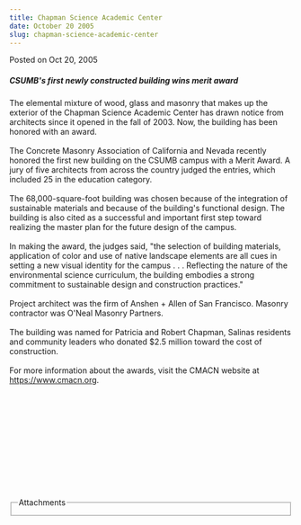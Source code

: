 ```yaml
---
title: Chapman Science Academic Center
date: October 20 2005
slug: chapman-science-academic-center
---
```


  



<span class="date">Posted on Oct 20, 2005    </span>
<h5>CSUMB&apos;s first newly constructed building wins merit award</h5>
<p>The elemental mixture of wood, glass and masonry that makes up
the exterior of the Chapman Science Academic Center has drawn
notice from architects since it opened in the fall of 2003. Now,
the building has been honored with an award.<br>
<br>
The Concrete Masonry Association of California and Nevada recently
honored the first new building on the CSUMB campus with a Merit
Award. A jury of five architects from across the country judged the
entries, which included 25 in the education category.<br>
<br>
The 68,000-square-foot building was chosen because of the
integration of sustainable materials and because of the building&apos;s
functional design. The building is also cited as a successful and
important first step toward realizing the master plan for the
future design of the campus.<br>
<br>
In making the award, the judges said, &quot;the selection of building
materials, application of color and use of native landscape
elements are all cues in setting a new visual identity for the
campus . . . Reflecting the nature of the environmental science
curriculum, the building embodies a strong commitment to
sustainable design and construction practices.&quot;<br>
<br>
Project architect was the firm of Anshen + Allen of San Francisco.
Masonry contractor was O&apos;Neal Masonry Partners.<br>
<br>
The building was named for Patricia and Robert Chapman, Salinas
residents and community leaders who donated $2.5 million toward the
cost of construction.<br>
<br>
For more information about the awards, visit the CMACN website at
<a href="https://www.cmacn.org/" rel="nofollow">https://www.cmacn.org</a>.</br></br></br></br></br></br></br></br></br></br></br></br></p>
<fieldset class="fieldgroup group-attachments">
<legend>Attachments</legend>
<div class="field field-type-emvideo field-field-attach-video">
<div class="field-items">
<div class="field-item odd">
<div class="emvideo emvideo-video emvideo-"/>
</div>
</div>
</div>
</fieldset>





```

